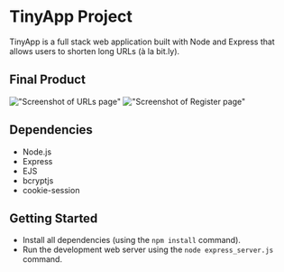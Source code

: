 # TinyApp Project

TinyApp is a full stack web application built with Node and Express that allows users to shorten long URLs (à la bit.ly).

## Final Product

!["Screenshot of URLs page"](#)
!["Screenshot of Register page"](#)

## Dependencies

- Node.js
- Express
- EJS
- bcryptjs
- cookie-session

## Getting Started

- Install all dependencies (using the `npm install` command).
- Run the development web server using the `node express_server.js` command.